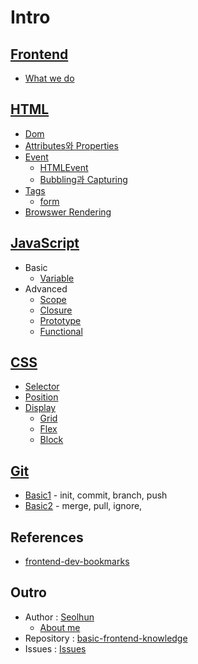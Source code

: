 # Intro

## [Frontend](frontend/README.md)
* [What we do](frontend/WhatWeDo.md)

## [HTML](html/README.md)
* [Dom](html/Dom.md)
* [Attributes와 Properties](html/AttributeAndProperty.md)
* [Event](html/event/README.md)
	* [HTMLEvent](html/event/HTMLEvent.md)
	* [Bubbling과 Capturing](html/event/BubblingAndCapturing.md)
* [Tags](html/tags/README.md)
	* [form](html/tags/form/Form.md)
* [Browswer Rendering](html/BrowswerRendering.md)

## [JavaScript](js/README.md)
* Basic
	* [Variable](js/basic/Variable.md)
* Advanced
	* [Scope](js/advanced/Scope.md)
	* [Closure](js/advanced/Closure.md)
	* [Prototype](js/advanced/Prototype.md)
	* [Functional](js/functional/Functional.md)

## [CSS](css/README.md)
* [Selector](css/Selector.md)
* [Position](css/Position.md)
* [Display](css/display/README.md)
	* [Grid](css/display/Grid.md)
	* [Flex](css/display/Flex.md)
	* [Block](css/display/Block.md)

## [Git](git/README.md)
* [Basic1](git/Basic.md) - init, commit, branch, push
* [Basic2](git/Basic2.md) - merge, pull, ignore,

## References
* [frontend-dev-bookmarks](https://github.com/dypsilon/frontend-dev-bookmarks)

## Outro
- Author : [Seolhun](https://github.com/Seolhun)
	* [About me](GLOSSARY.md)
- Repository : [basic-frontend-knowledge](https://github.com/Seolhun/basic-frontend-knowledge)
- Issues : [Issues](https://github.com/Seolhun/basic-frontend-knowledge/issues)





